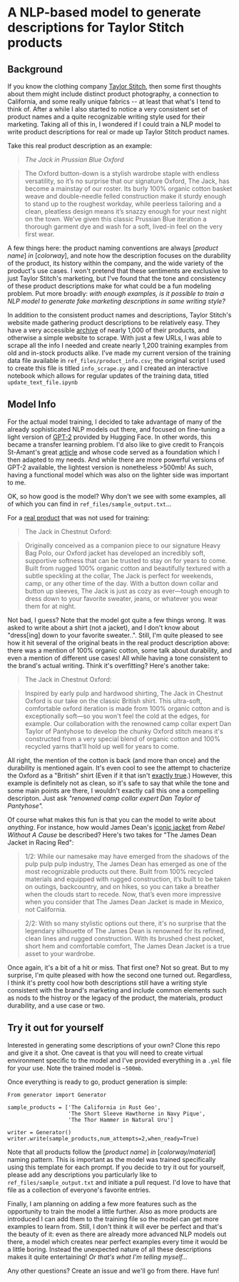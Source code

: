 # A NLP-based model to generate descriptions for Taylor Stitch products

## Background

If you know the clothing company [Taylor Stitch](https://www.taylorstitch.com/), then some first thoughts about them might include distinct product photography, a connection to California, and some really unique fabrics -- at least that what's I tend to think of. After a while I also started to notice a very consistent set of product names and a quite recognizable writing style used for their marketing. Taking all of this in, I wondered if I could train a NLP model to write product descriptions for real or made up Taylor Stitch product names. 

Take this real product description as an example:

> *The Jack in Prussian Blue Oxford*

> The Oxford button-down is a stylish wardrobe staple with endless versatility, so it’s no surprise that our signature Oxford, The Jack, has become a mainstay of our roster. Its burly 100% organic cotton basket weave and double-needle felled construction make it sturdy enough to stand up to the roughest workday, while peerless tailoring and a clean, pleatless design means it’s snazzy enough for your next night on the town. We’ve given this classic Prussian Blue iteration a thorough garment dye and wash for a soft, lived-in feel on the very first wear.

A few things here: the product naming conventions are always [*product name*] *in* [*colorway*], and note how the description focuses on the durability of the product, its history within the company, and the wide variety of the product's use cases. I won't pretend that these sentiments are exclusive to just Taylor Stitch's marketing, but I've found that the tone and consistency of these product descriptions make for what could be a fun modeling problem. Put more broadly: *with enough examples, is it possible to train a NLP model to generate fake marketing descriptions in same writing style?* 

In addition to the consistent product names and descriptions, Taylor Stitch's website made gathering product descriptions to be relatively easy. They have a very accessible [archive](https://www.taylorstitch.com/collections/mens-archive?sorted=best-selling-sales-count) of nearly 1,000 of their products, and otherwise a simple website to scrape. With just a few URLs, I was able to scrape all the info I needed and create nearly 1,200 training examples from old and in-stock products alike. I've made my current version of the training data file available in ```ref_files/product_info.csv```; the original script I used to create this file is titled ```info_scrape.py``` and I created an interactive notebook which allows for regular updates of the training data, titled ```update_text_file.ipynb``` 

## Model Info

For the actual model training, I decided to take advantage of many of the already sophisticated NLP models out there, and focused on fine-tuning a light version of [GPT-2](https://huggingface.co/gpt2) provided by Hugging Face. In other words, this became a transfer learning problem. I'd also like to give credit to François St-Amant's great [article](https://towardsdatascience.com/how-to-fine-tune-gpt-2-for-text-generation-ae2ea53bc272) and whose code served as a foundation which I then adapted to my needs. And while there are more powerful versions of GPT-2 available, the lightest version is nonetheless >500mb! As such, having a functional model which was also on the lighter side was important to me. 

OK, so how good is the model? Why don't we see with some examples, all of which you can find in ```ref_files/sample_output.txt```...

For a [real product](https://www.taylorstitch.com/collections/mens-shirts/products/jack-in-chestnut-oxford-2207) that was not used for training: 

> The Jack in Chestnut Oxford:

>Originally conceived as a companion piece to our
signature Heavy Bag Polo, our Oxford jacket has
developed an incredibly soft, supportive softness
that can be trusted to stay on for years to come.
Built from rugged 100% organic cotton and
beautifully textured with a subtle speckling at
the collar, The Jack is perfect for weekends,
camp, or any other time of the day. With a button
down collar and button up sleeves, The Jack is
just as cozy as ever—tough enough to dress down to
your favorite sweater, jeans, or whatever you wear
them for at night.

Not bad, I guess? Note that the model got quite a few things wrong. It was asked to write about a shirt (not a jacket), and I don't know about "dress[ing] down to your favorite sweater..". Still, I'm quite pleased to see how it hit several of the original beats in the real product description above: there was a mention of 100% organic cotton, some talk about durability, and even a mention of different use cases! All while having a tone consistent to the brand's actual writing. Think it's overfitting? Here's another take: 

> The Jack in Chestnut Oxford:

> Inspired by early pulp and hardwood shirting, The
Jack in Chestnut Oxford is our take on the classic
British shirt. This ultra-soft, comfortable oxford
iteration is made from 100% organic cotton and is
exceptionally soft—so you won't feel the cold at
the edges, for example. Our collaboration with the
renowned camp collar expert Dan Taylor of
Pantyhose to develop the chunky Oxford stitch
means it's constructed from a very special blend
of organic cotton and 100% recycled yarns that’ll
hold up well for years to come.

All right, the mention of the cotton is back (and more than once) and the durability is mentioned again. It's even cool to see the attempt to chacterize the Oxford as a "British" shirt (Even if it that isn't [exactly true](https://www.gazman.com.au/blogs/journal/history-of-the-oxford-shirt).) However, this example is definitely not as clean, so it's safe to say that while the tone and some main points are there, I wouldn't exactly call this one a compelling descripton. Just ask *"renowned camp collar expert Dan Taylor of Pantyhose".*

Of course what makes this fun is that you can the model to write about *anything*. For instance, how would James Dean's [iconic jacket](https://imgur.com/2QQVNjI) from *Rebel Without A Cause* be described? Here's two takes for "The James Dean Jacket in Racing Red":

>1/2: While our namesake may have emerged from the
shadows of the pulp pulp pulp industry, The James
Dean has emerged as one of the most recognizable
products out there. Built from 100% recycled
materials and equipped with rugged construction,
it’s built to be taken on outings, backcountry,
and on hikes, so you can take a breather when the
clouds start to recede. Now, that’s even more
impressive when you consider that The James Dean
Jacket is made in Mexico, not California.

>2/2: With so many stylistic options out there, it's no
surprise that the legendary silhouette of The
James Dean is renowned for its refined, clean
lines and rugged construction. With its brushed
chest pocket, short hem and comfortable comfort,
The James Dean Jacket is a true asset to your
wardrobe.

Once again, it's a bit of a hit or miss. That first one? Not so great. But to my surprise, I'm quite pleased with how the second one turned out. Regardless, I think it's pretty cool how both descriptions still have a writing style consistent with the brand's marketing and include common elements such as nods to the histroy or the legacy of the product, the materials, product durability, and a use case or two.

## Try it out for yourself

Interested in generating some descriptions of your own? Clone this repo and give it a shot. One caveat is that you will need to create virtual environment specific to the model and I've provided everything in a ```.yml``` file for your use. Note the trained model is ```~500mb```. 

Once everything is ready to go, product generation is simple: 

```
From generator import Generator

sample_products = ['The California in Rust Geo',
                   'The Short Sleeve Hawthorne in Navy Pique',
                   'The Thor Hammer in Natural Uru']

writer = Generator()
writer.write(sample_products,num_attempts=2,when_ready=True)
```

Note that all products follow the [*product name*] *in* [*colorway/material*] naming pattern. This is important as the model was trained specifically using this template for each prompt. If you decide to try it out for yourself, please add any descriptions you particularly like to ```ref_files/sample_output.txt``` and initiate a pull request. I'd love to have that file as a collection of everyone's favorite entries. 

Finally, I am planning on adding a few more features such as the opportunity to train the model a little further. Also as more products are introduced I can add them to the training file so the model can get more examples to learn from. Still, I don't think it will ever be perfect and that's the beauty of it: even as there are already more advanced NLP models out there, a model which creates near perfect examples every time it would be a little boring. Instead the unexpected nature of all these descriptions makes it quite entertaining! *Or that's what I'm telling myself...*

Any other questions? Create an issue and we'll go from there. Have fun!

